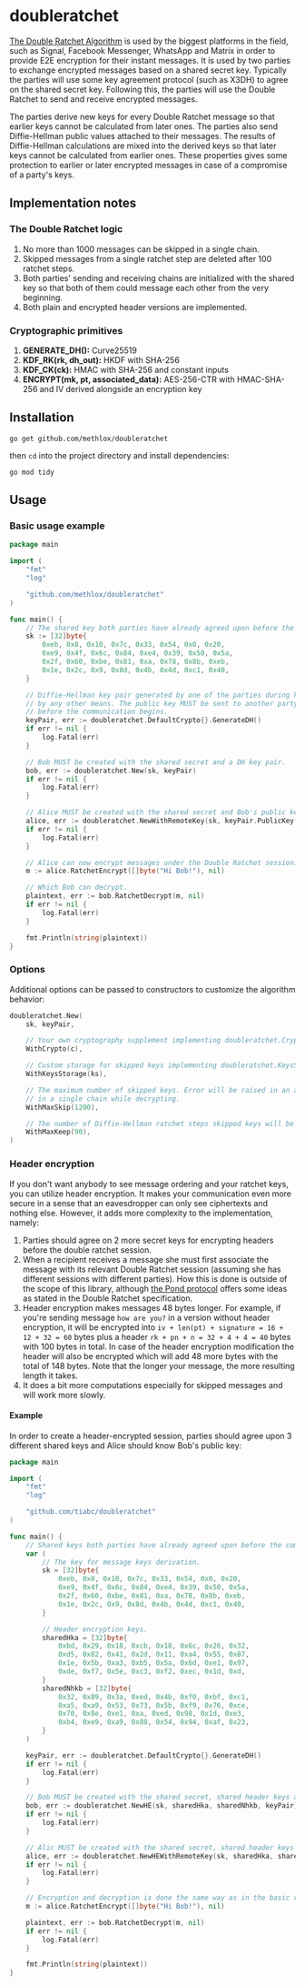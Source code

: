 # doubleratchet

[The Double Ratchet Algorithm](https://whispersystems.org/docs/specifications/doubleratchet) is used by the biggest platforms in the field, such as Signal, Facebook Messenger, WhatsApp and Matrix in order to provide E2E encryption for their instant messages. It is used by two parties to exchange encrypted messages based on a shared secret key. Typically the parties will use some key agreement protocol (such as X3DH) to agree on the shared secret key. Following this, the parties will use the Double Ratchet to send and receive encrypted messages.

The parties derive new keys for every Double Ratchet message so that earlier keys cannot be calculated from later ones. The parties also send Diffie-Hellman public values attached to their messages. The results of Diffie-Hellman calculations are mixed into the derived keys so that later keys cannot be calculated from earlier ones. These properties gives some protection to earlier or later encrypted messages in case of a compromise of a party's keys.

## Implementation notes

### The Double Ratchet logic

1. No more than 1000 messages can be skipped in a single chain.
1. Skipped messages from a single ratchet step are deleted after 100 ratchet steps.
1. Both parties' sending and receiving chains are initialized with the shared key so that both
   of them could message each other from the very beginning.
1. Both plain and encrypted header versions are implemented.

### Cryptographic primitives

1. **GENERATE_DH():** Curve25519
1. **KDF_RK(rk, dh_out):** HKDF with SHA-256
1. **KDF_CK(ck):** HMAC with SHA-256 and constant inputs
1. **ENCRYPT(mk, pt, associated_data):** AES-256-CTR with HMAC-SHA-256 and IV derived alongside an encryption key

## Installation

    go get github.com/methlox/doubleratchet

then `cd` into the project directory and install dependencies:

    go mod tidy

## Usage

### Basic usage example

```go
package main

import (
	"fmt"
	"log"

	"github.com/methlox/doubleratchet"
)

func main() {
	// The shared key both parties have already agreed upon before the communication.
	sk := [32]byte{
		0xeb, 0x8, 0x10, 0x7c, 0x33, 0x54, 0x0, 0x20,
		0xe9, 0x4f, 0x6c, 0x84, 0xe4, 0x39, 0x50, 0x5a,
		0x2f, 0x60, 0xbe, 0x81, 0xa, 0x78, 0x8b, 0xeb,
		0x1e, 0x2c, 0x9, 0x8d, 0x4b, 0x4d, 0xc1, 0x40,
	}

	// Diffie-Hellman key pair generated by one of the parties during key exchange or
	// by any other means. The public key MUST be sent to another party for initialization
	// before the communication begins.
	keyPair, err := doubleratchet.DefaultCrypto{}.GenerateDH()
	if err != nil {
		log.Fatal(err)
	}

	// Bob MUST be created with the shared secret and a DH key pair.
	bob, err := doubleratchet.New(sk, keyPair)
	if err != nil {
		log.Fatal(err)
	}

	// Alice MUST be created with the shared secret and Bob's public key.
	alice, err := doubleratchet.NewWithRemoteKey(sk, keyPair.PublicKey())
	if err != nil {
		log.Fatal(err)
	}

	// Alice can now encrypt messages under the Double Ratchet session.
	m := alice.RatchetEncrypt([]byte("Hi Bob!"), nil)

	// Which Bob can decrypt.
	plaintext, err := bob.RatchetDecrypt(m, nil)
	if err != nil {
		log.Fatal(err)
	}

	fmt.Println(string(plaintext))
}
```

### Options

Additional options can be passed to constructors to customize the algorithm behavior:

```go
doubleratchet.New(
    sk, keyPair,

    // Your own cryptography supplement implementing doubleratchet.Crypto.
    WithCrypto(c),

    // Custom storage for skipped keys implementing doubleratchet.KeysStorage.
    WithKeysStorage(ks),

    // The maximum number of skipped keys. Error will be raised in an attempt to store more keys
    // in a single chain while decrypting.
    WithMaxSkip(1200),

    // The number of Diffie-Hellman ratchet steps skipped keys will be stored.
    WithMaxKeep(90),
)
```

### Header encryption

If you don't want anybody to see message ordering and your ratchet keys, you can utilize
header encryption. It makes your communication even more secure in a sense that an eavesdropper
can only see ciphertexts and nothing else. However, it adds more complexity to the implementation,
namely:

1. Parties should agree on 2 more secret keys for encrypting headers before the double ratchet
   session.
1. When a recipient receives a message she must first associate the message with its relevant
   Double Ratchet session (assuming she has different sessions with different parties).
   How this is done is outside of the scope of this library, although [the Pond protocol](https://github.com/agl/pond) offers some
   ideas as stated in the Double Ratchet specification.
1. Header encryption makes messages 48 bytes longer. For example, if you're sending message
   `how are you?` in a version without header encryption, it will be encrypted into
   `iv + len(pt) + signature = 16 + 12 + 32 = 60` bytes plus a header `rk + pn + n = 32 + 4 + 4 = 40` bytes
   with 100 bytes in total. In case of the header encryption modification the header will also
   be encrypted which will add 48 more bytes with the total of 148 bytes. Note that the longer
   your message, the more resulting length it takes.
1. It does a bit more computations especially for skipped messages and will work more slowly.

#### Example

In order to create a header-encrypted session, parties should agree upon 3 different shared keys
and Alice should know Bob's public key:

```go
package main

import (
	"fmt"
	"log"

	"github.com/tiabc/doubleratchet"
)

func main() {
	// Shared keys both parties have already agreed upon before the communication.
	var (
		// The key for message keys derivation.
		sk = [32]byte{
			0xeb, 0x8, 0x10, 0x7c, 0x33, 0x54, 0x0, 0x20,
			0xe9, 0x4f, 0x6c, 0x84, 0xe4, 0x39, 0x50, 0x5a,
			0x2f, 0x60, 0xbe, 0x81, 0xa, 0x78, 0x8b, 0xeb,
			0x1e, 0x2c, 0x9, 0x8d, 0x4b, 0x4d, 0xc1, 0x40,
		}

		// Header encryption keys.
		sharedHka = [32]byte{
			0xbd, 0x29, 0x18, 0xcb, 0x18, 0x6c, 0x26, 0x32,
			0xd5, 0x82, 0x41, 0x2d, 0x11, 0xa4, 0x55, 0x87,
			0x1e, 0x5b, 0xa3, 0xb5, 0x5a, 0x6d, 0xe1, 0x97,
			0xde, 0xf7, 0x5e, 0xc3, 0xf2, 0xec, 0x1d, 0xd,
		}
		sharedNhkb = [32]byte{
			0x32, 0x89, 0x3a, 0xed, 0x4b, 0xf0, 0xbf, 0xc1,
			0xa5, 0xa9, 0x53, 0x73, 0x5b, 0xf9, 0x76, 0xce,
			0x70, 0x8e, 0xe1, 0xa, 0xed, 0x98, 0x1d, 0xe3,
			0xb4, 0xe9, 0xa9, 0x88, 0x54, 0x94, 0xaf, 0x23,
		}
	)

	keyPair, err := doubleratchet.DefaultCrypto{}.GenerateDH()
	if err != nil {
		log.Fatal(err)
	}

	// Bob MUST be created with the shared secret, shared header keys and a DH key pair.
	bob, err := doubleratchet.NewHE(sk, sharedHka, sharedNhkb, keyPair)
	if err != nil {
		log.Fatal(err)
	}

	// Alic MUST be created with the shared secret, shared header keys and Bob's public key.
	alice, err := doubleratchet.NewHEWithRemoteKey(sk, sharedHka, sharedNhkb, keyPair.PublicKey())
	if err != nil {
		log.Fatal(err)
	}

	// Encryption and decryption is done the same way as in the basic version.
	m := alice.RatchetEncrypt([]byte("Hi Bob!"), nil)

	plaintext, err := bob.RatchetDecrypt(m, nil)
	if err != nil {
		log.Fatal(err)
	}

	fmt.Println(string(plaintext))
}
```
